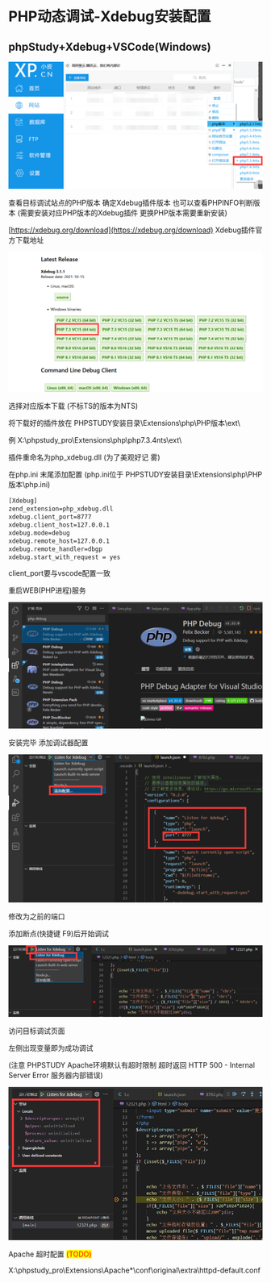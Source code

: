 # PHP动态调试-Xdebug安装配置

## phpStudy+Xdebug+VSCode(Windows)

![](<../.gitbook/assets/phpstudy.png>)

查看目标调试站点的PHP版本 确定Xdebug插件版本 也可以查看PHPINFO判断版本 (需要安装对应PHP版本的Xdebug插件 更换PHP版本需要重新安装)

[https://xdebug.org/download](https://xdebug.org/download) Xdebug插件官方下载地址

![](<../.gitbook/assets/xdebugdownload.png>)

选择对应版本下载 (不标TS的版本为NTS)

将下载好的插件放在 PHPSTUDY安装目录\Extensions\php\PHP版本\ext\\

例 X:\phpstudy\_pro\Extensions\php\php7.3.4nts\ext\\

插件重命名为php\_xdebug.dll (为了美观好记 雾)

在php.ini 末尾添加配置 (php.ini位于 PHPSTUDY安装目录\Extensions\php\PHP版本\php.ini)

```
[Xdebug]
zend_extension=php_xdebug.dll
xdebug.client_port=8777
xdebug.client_host=127.0.0.1
xdebug.mode=debug
xdebug.remote_host=127.0.0.1
xdebug.remote_handler=dbgp
xdebug.start_with_request = yes
```

client\_port要与vscode配置一致

重启WEB(PHP进程)服务



![](<../.gitbook/assets/phpchajian.png>)

安装完毕 添加调试器配置

![](<../.gitbook/assets/tiaoshiqi.png>)

修改为之前的端口

添加断点(快捷键 F9)后开始调试

![](../.gitbook/assets/duandian.png)

访问目标调试页面

左侧出现变量即为成功调试

(注意 PHPSTUDY Apache环境默认有超时限制 超时返回 HTTP 500 - Internal Server Error 服务器内部错误)

![](<../.gitbook/assets/debugtest.png>)

Apache 超时配置 <mark style="color:red;">(TODO)</mark>

X:\phpstudy\_pro\Extensions\Apache\*\conf\original\extra\httpd-default.conf











